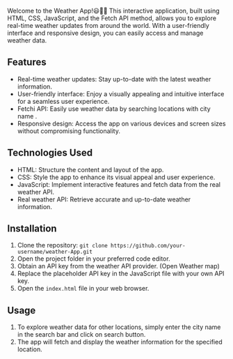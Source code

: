 Welcome to the Weather App!😃👋🏼 
This interactive application, built using HTML, CSS, JavaScript, and the Fetch API method, allows you to explore real-time weather updates from around the world. With a user-friendly interface and responsive design, you can easily access and manage weather data.

## Features

- Real-time weather updates: Stay up-to-date with the latest weather information.
- User-friendly interface: Enjoy a visually appealing and intuitive interface for a seamless user experience.
- Fetchi API: Easily use weather data by searching locations with city name .
- Responsive design: Access the app on various devices and screen sizes without compromising functionality.

## Technologies Used

- HTML: Structure the content and layout of the app.
- CSS: Style the app to enhance its visual appeal and user experience.
- JavaScript: Implement interactive features and fetch data from the real weather API.
- Real weather API: Retrieve accurate and up-to-date weather information.

## Installation

1. Clone the repository: `git clone https://github.com/your-username/weather-App.git`
2. Open the project folder in your preferred code editor.
3. Obtain an API key from the weather API provider. (Open Weather map)
4. Replace the placeholder API key in the JavaScript file with your own API key.
5. Open the `index.html` file in your web browser.

## Usage
1. To explore weather data for other locations, simply enter the city name in the search bar and click on search button.
2. The app will fetch and display the weather information for the specified location.
